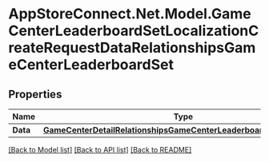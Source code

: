 # AppStoreConnect.Net.Model.GameCenterLeaderboardSetLocalizationCreateRequestDataRelationshipsGameCenterLeaderboardSet

## Properties

Name | Type | Description | Notes
------------ | ------------- | ------------- | -------------
**Data** | [**GameCenterDetailRelationshipsGameCenterLeaderboardSetsDataInner**](GameCenterDetailRelationshipsGameCenterLeaderboardSetsDataInner.md) |  | 

[[Back to Model list]](../README.md#documentation-for-models) [[Back to API list]](../README.md#documentation-for-api-endpoints) [[Back to README]](../README.md)

